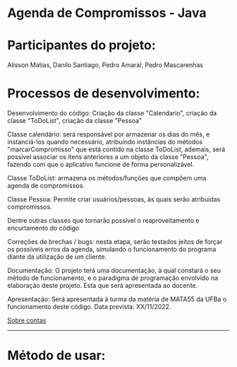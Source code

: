 # Agenda de Compromissos - Java

# Participantes do projeto:

Alisson Matias, Danilo Santiago, Pedro Amaral, Pedro Mascarenhas

# Processos de desenvolvimento:

Desenvolvimento do código: Criação da classe "Calendario", criação da classe "ToDoList", criação da classe "Pessoa"

Classe calendário: será responsável por armazenar os dias do mês, e instanciá-los quando necessário, atribuindo instâncias do métodos "marcarCompromisso" que está contido na classe ToDoList, ademais, será possível associar os itens anteriores a um objeto da classe "Pessoa", fazendo com que o aplicativo funcione de forma personalizável.

Classe ToDoList: armazena os métodos/funções que compôem uma agenda de compromissos.

Classe Pessoa: Permite criar usuários/pessoas, às quais serão atribuídas compromissos.

Dentre outras classes que tornarão possível o reaproveitamento e encurtamento do código

Correções de brechas / bugs: nesta etapa, serão testados jeitos de forçar os possíveis erros da agenda, simulando o funcionamento do programa diante da utilização de um cliente.

Documentação: O projeto terá uma documentação, à qual constará o seu método de funcionamento, e o paradigma de programação envolvido na elaboração deste projeto. Esta que será apresentada ao docente.

Apresentação: Será apresentada à turma da matéria de MATA55 da UFBa o funcionamento deste código. Data prevista: XX/11/2022.

[Sobre contas](agendaDeCompromissos/src/contas/DOC.md)

<hr>

# Método de usar:
